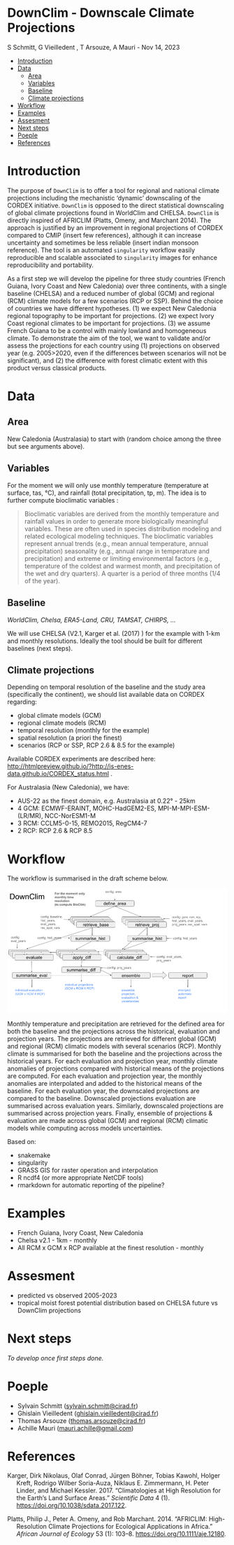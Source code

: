 # DownClim - Downscale Climate Projections
S Schmitt, G Vieilledent , T Arsouze, A Mauri -
Nov 14, 2023

- [Introduction](#introduction)
- [Data](#data)
  - [Area](#area)
  - [Variables](#variables)
  - [Baseline](#baseline)
  - [Climate projections](#climate-projections)
- [Workflow](#workflow)
- [Examples](#examples)
- [Assesment](#assesment)
- [Next steps](#next-steps)
- [Poeple](#poeple)
- [References](#references)

# Introduction

The purpose of `DownClim` is to offer a tool for regional and national
climate projections including the mechanistic ‘dynamic’ downscaling of
the CORDEX initiative. `DownClim` is opposed to the direct statistical
downscaling of global climate projections found in WorldClim and CHELSA.
`DownClim` is directly inspired of AFRICLIM (Platts, Omeny, and Marchant
2014). The approach is justified by an improvement in regional
projections of CORDEX compared to CMIP (insert few references), although
it can increase uncertainty and sometimes be less reliable (insert
indian monsoon reference). The tool is an automated `singularity`
workflow easily reproducible and scalable associated to `singularity`
images for enhance reproducibility and portability.

As a first step we will develop the pipeline for three study countries
(French Guiana, Ivory Coast and New Caledonia) over three continents,
with a single baseline (CHELSA) and a reduced number of global (GCM) and
regional (RCM) climate models for a few scenarios (RCP or SSP). Behind
the choice of countries we have different hypotheses. (1) we expect New
Caledonia regional topography to be important for projections. (2) we
expect Ivory Coast regional climates to be important for projections.
(3) we assume French Guiana to be a control with mainly lowland and
homogeneous climate. To demonstrate the aim of the tool, we want to
validate and/or assess the projections for each country using (1)
projections on observed year (e.g. 2005\>2020, even if the differences
between scenarios will not be significant), and (2) the difference with
forest climatic extent with this product versus classical products.

# Data

## Area

New Caledonia (Australasia) to start with (random choice among the three
but see arguments above).

## Variables

For the moment we will only use monthly temperature (temperature at
surface, tas, °C), and rainfall (total precipitation, tp, m). The idea
is to further compute bioclimatic variables :

> Bioclimatic variables are derived from the monthly temperature and
> rainfall values in order to generate more biologically meaningful
> variables. These are often used in species distribution modeling and
> related ecological modeling techniques. The bioclimatic variables
> represent annual trends (e.g., mean annual temperature, annual
> precipitation) seasonality (e.g., annual range in temperature and
> precipitation) and extreme or limiting environmental factors (e.g.,
> temperature of the coldest and warmest month, and precipitation of the
> wet and dry quarters). A quarter is a period of three months (1/4 of
> the year).

## Baseline

*WorldClim, Chelsa, ERA5-Land, CRU, TAMSAT, CHIRPS, …*

We will use CHELSA (V2.1, Karger et al. (2017) ) for the example with
1-km and monthly resolutions. Ideally the tool should be built for
different baselines (next steps).

## Climate projections

Depending on temporal resolution of the baseline and the study area
(specifically the continent), we should list available data on CORDEX
regarding:

- global climate models (GCM)
- regional climate models (RCM)
- temporal resolution (monthly for the example)
- spatial resolution (a priori the finest)
- scenarios (RCP or SSP, RCP 2.6 & 8.5 for the example)

Available CORDEX experiments are described here:
<http://htmlpreview.github.io/?http://is-enes-data.github.io/CORDEX_status.html>
.

For Australasia (New Caledonia), we have:

- AUS-22 as the finest domain, e.g. Australasia at 0.22° - 25km
- 4 GCM: ECMWF-ERAINT, MOHC-HadGEM2-ES, MPI-M-MPI-ESM-(LR/MR),
  NCC-NorESM1-M
- 3 RCM: CCLM5-0-15, REMO2015, RegCM4-7
- 2 RCP: RCP 2.6 & RCP 8.5

# Workflow

The workflow is summarised in the draft scheme below.

![](dag/DownClim.png)

Monthly temperature and precipitation are retrieved for the defined area
for both the baseline and the projections across the historical,
evaluation and projection years. The projections are retrieved for
different global (GCM) and regional (RCM) climatic models with several
scenarios (RCP). Monthly climate is summarised for both the baseline and
the projections across the historical years. For each evaluation and
projection year, monthly climate anomalies of projections compared with
historical means of the projections are computed. For each evaluation
and projection year, the monthly anomalies are interpolated and added to
the historical means of the baseline. For each evaluation year, the
downscaled projections are compared to the baseline. Downscaled
projections evaluation are summarised across evaluation years.
Similarly, downscaled projections are summarised across projection
years. Finally, ensemble of projections & evaluation are made across
global (GCM) and regional (RCM) climatic models while computing across
models uncertainties.

Based on:

- snakemake
- singularity
- GRASS GIS for raster operation and interpolation
- R ncdf4 (or more appropriate NetCDF tools)
- rmarkdown for automatic reporting of the pipeline?

# Examples

- French Guiana, Ivory Coast, New Caledonia
- Chelsa v2.1 - 1km - monthly
- All RCM x GCM x RCP available at the finest resolution - monthly

# Assesment

- predicted vs observed 2005-2023
- tropical moist forest potential distribution based on CHELSA future vs
  DownClim projections

# Next steps

*To develop once first steps done.*

# Poeple

- Sylvain Schmitt (sylvain.schmitt@cirad.fr)
- Ghislain Vieilledent (ghislain.vieilledent@cirad.fr)
- Thomas Arsouze (thomas.arsouze@cirad.fr)
- Achille Mauri (mauri.achille@gmail.com)

# References

<div id="refs" class="references csl-bib-body hanging-indent">

<div id="ref-karger2017" class="csl-entry">

Karger, Dirk Nikolaus, Olaf Conrad, Jürgen Böhner, Tobias Kawohl, Holger
Kreft, Rodrigo Wilber Soria-Auza, Niklaus E. Zimmermann, H. Peter
Linder, and Michael Kessler. 2017. “Climatologies at High Resolution for
the Earth’s Land Surface Areas.” *Scientific Data* 4 (1).
<https://doi.org/10.1038/sdata.2017.122>.

</div>

<div id="ref-platts2014" class="csl-entry">

Platts, Philip J., Peter A. Omeny, and Rob Marchant. 2014. “AFRICLIM:
High-Resolution Climate Projections for Ecological Applications in
Africa.” *African Journal of Ecology* 53 (1): 103–8.
<https://doi.org/10.1111/aje.12180>.

</div>

</div>
